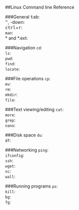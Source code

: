 ##Linux Command line Reference

###General
<kbd>tab</kbd>:  
<kbd>^</kbd>, -down:  
<kbd>ctrl</kbd>+<kbd>r</kbd>:  
``man``:  
\* and *.ext:  

###Navigation
``cd``:  
``ls``:  
``pwd``:  
``find``:  
``locate``:  

###File operations
``cp``:  
``mv``:  
``rm``:  
``mkdir``:  
``file``:  

###Text viewing/editing
``cat``:  
``more``:  
``grep``:  
``nano``:  

###Disk space
``du``:  
``df``:  

###Networking
``ping``:  
``ifconfig``:  
``ssh``:  
``wget``:  
``nc``:  
``wall``:  

###Running programs
``ps``:  
``kill``:  
``bg``:  
``fg``:  
